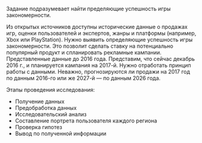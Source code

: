 Задание подразумевает найти пределяющие успешность игры закономерности.

Из открытых источников доступны исторические данные о продажах игр, оценки пользователей и экспертов, жанры и платформы (например, Xbox или PlayStation). Нужно выявить определяющие успешность игры закономерности. Это позволит сделать ставку на потенциально популярный продукт и спланировать рекламные кампании.
Представленные данные до 2016 года. Представим, что сейчас декабрь 2016 г., и планируется кампания на 2017-й. Нужно отработать принцип работы с данными. Неважно, прогнозируются ли продажи на 2017 год по данным 2016-го или же 2027-й — по данным 2026 года.

Этапы проведения исследования:

- Получение данных
- Предобработка данных
- Исследовательский анализ
- Составление портрета пользователя каждого региона
- Проверка гипотез
- Вывод по полученной информации
